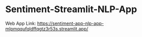 # Sentiment-Streamlit-NLP-App
Web App Link: https://sentiment-app-nlp-app-mlpmqqufqldffqgtz3r53s.streamlit.app/
